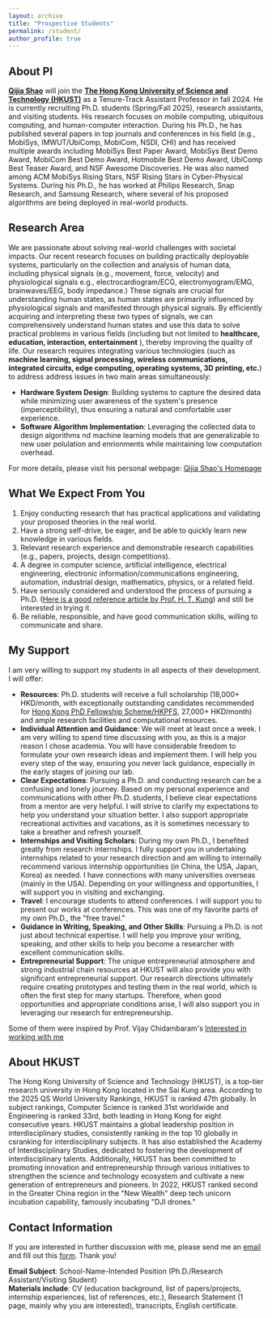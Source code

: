 ```yaml
---
layout: archive
title: "Prospective Students"
permalink: /student/
author_profile: true
---
```


## About PI
[**Qijia Shao**](https://qijiashao.github.io/) will join the [**The Hong Kong University of Science and Technology (HKUST)**](https://hkust.edu.hk) as a Tenure-Track Assistant Professor in fall 2024. He is currently recruiting Ph.D. students (Spring/Fall 2025), research assistants, and visiting students. His research focuses on mobile computing, ubiquitous computing, and human-computer interaction. During his Ph.D., he has published several papers in top journals and conferences in his field (e.g., MobiSys, IMWUT/UbiComp, MobiCom, NSDI, CHI) and has received multiple awards including MobiSys Best Paper Award, MobiSys Best Demo Award, MobiCom Best Demo Award, Hotmobile Best Demo Award, UbiComp Best Teaser Award, and NSF Awesome Discoveries. He was also named among ACM MobiSys Rising Stars, NSF Rising Stars in Cyber-Physical Systems. During his Ph.D., he has worked at Philips Research, Snap Research, and Samsung Research, where several of his proposed algorithms are being deployed in real-world products.




## Research Area
We are passionate about solving real-world challenges with societal impacts. Our recent research focuses on building practically deployable systems, particularly on the collection and analysis of human data, including physical signals (e.g., movement, force, velocity) and physiological signals e.g., electrocardiogram/ECG, electromyogram/EMG, brainwaves/EEG, body impedance.) These signals are crucial for understanding human states, as human states are primarily influenced by physiological signals and manifested through physical signals. By efficiently acquiring and interpreting these two types of signals, we can comprehensively understand human states and use this data to solve practical problems in various fields (including but not limited to **healthcare, education, interaction, entertainment** ), thereby improving the quality of life. Our research requires integrating various technologies (such as **machine learning, signal processing, wireless communications, integrated circuits, edge computing, operating systems, 3D printing, etc.**) to address address issues in two main areas simultaneously: 
- **Hardware System Design**: Building systems to capture the desired data while minimizing user awareness of the system's presence (imperceptibility), thus ensuring a natural and comfortable user experience.
- **Software Algorithm Implementation**: Leveraging the collected data to design algorithms nd machine learning models that are generalizable to new user polulation and enrionments while maintaining low computation overhead.

For more details, please visit his personal webpage: [Qijia Shao's Homepage](https://qijiashao.github.io)

## What We Expect From You
1. Enjoy conducting research that has practical applications and validating your proposed theories in the real world.
2. Have a strong self-drive, be eager, and be able to quickly learn new knowledge in various fields. 
3. Relevant research experience and demonstrable research capabilities (e.g., papers, projects, design competitions). 
4. A degree in computer science, artificial intelligence, electrical engineering, electronic information/communications engineering, automation, industrial design, mathematics, physics, or a related field. 
5. Have seriously considered and understood the process of pursuing a Ph.D. ([Here is a good reference article by Prof. H. T. Kung](https://www.eecs.harvard.edu/htk/phdadvice/)) and still be interested in trying it. 
6. Be reliable, responsible, and have good communication skills, willing to communicate and share.

## My Support
I am very willing to support my students in all aspects of their development. I will offer:
- **Resources**: Ph.D. students will receive a full scholarship (18,000+ HKD/month, with exceptionally outstanding candidates recommended for [Hong Kong PhD Fellowship Scheme/HKPFS](https://fytgs.hkust.edu.hk/scholarships/hong-kong-phd-fellowship-scheme), 27,000+ HKD/month) and ample research facilities and computational resources.
- **Individual Attention and Guidance**: We will meet at least once a week. I am very willing to spend time discussing with you, as this is a major reason I chose academia. You will have considerable freedom to formulate your own research ideas and implement them. I will help you every step of the way, ensuring you never lack guidance, especially in the early stages of joining our lab.
- **Clear Expectations**: Pursuing a Ph.D. and conducting research can be a confusing and lonely journey. Based on my personal experience and communications with other Ph.D. students, I believe clear expectations from a mentor are very helpful. I will strive to clarify my expectations to help you understand your situation better. I also support appropriate recreational activities and vacations, as it is sometimes necessary to take a breather and refresh yourself.
- **Internships and Visiting Scholars**: During my own Ph.D., I benefited greatly from research internships. I fully support you in undertaking internships related to your research direction and am willing to internally recommend various internship opportunities (in China, the USA, Japan, Korea) as needed. I have connections with many universities overseas (mainly in the USA). Depending on your willingness and opportunities, I will support you in visiting and exchanging.
- **Travel**: I encourage students to attend conferences. I will support you to present our works at conferences. This was one of my favorite parts of my own Ph.D., the "free travel."
- **Guidance in Writing, Speaking, and Other Skills**: Pursuing a Ph.D. is not just about technical expertise. I will help you improve your writing, speaking, and other skills to help you become a researcher with excellent communication skills.
- **Entrepreneurial Support**: The unique entrepreneurial atmosphere and strong industrial chain resources at HKUST will also provide you with significant entrepreneurial support. Our research directions ultimately require creating prototypes and testing them in the real world, which is often the first step for many startups. Therefore, when good opportunities and appropriate conditions arise, I will also support you in leveraging our research for entrepreneurship.

Some of them were inspired by Prof. Vijay Chidambaram's [Interested in working with me](https://www.cs.utexas.edu/~vijay/prospective-students.htm)

## About HKUST
The Hong Kong University of Science and Technology (HKUST), is a top-tier research university in Hong Kong located in the Sai Kung area. According to the 2025 QS World University Rankings, HKUST is ranked 47th globally. In subject rankings, Computer Science is ranked 31st worldwide and Engineering is ranked 33rd, both leading in Hong Kong for eight consecutive years.  HKUST maintains a global leadership position in interdisciplinary studies, consistently ranking in the top 10 globally in csranking for interdisciplinary subjects. It has also established the Academy of Interdisciplinary Studies, dedicated to fostering the development of interdisciplinary talents. Additionally, HKUST has been committed to promoting innovation and entrepreneurship through various initiatives to strengthen the science and technology ecosystem and cultivate a new generation of entrepreneurs and pioneers. In 2022, HKUST ranked second in the Greater China region in the "New Wealth" deep tech unicorn incubation capability, famously incubating "DJI drones."

## Contact Information
If you are interested in further discussion with me, please send me an [email]() and fill out this [form](https://forms.gle/QACWuB7QN9fsGiFw6). Thank you!  
 
**Email Subject**: School-Name-Intended Position (Ph.D./Research Assistant/Visiting Student)  
**Materials include**: CV (education background, list of papers/projects, internship experiences, list of references, etc.), Research Statement (1 page, mainly why you are interested), transcripts, English certificate.





